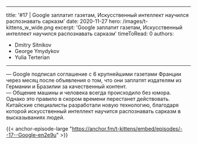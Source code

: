 
---
title: '#17 | Google заплатит газетам, Искусственный интеллект научился распознавать сарказм'
date: 2020-11-27
hero: /images/t-kittens_w_wide.png
excerpt: 'Google заплатит газетам, Искусственный интеллект научился распознавать сарказм'
timeToRead: 0
authors:
  - Dmitry Sitnikov
  - George Ymydykov
  - Yulia Terterian
---

— Google подписал соглашение с 6 крупнейшими газетами Франции через месяц после объявления о том, что они заплатят издателям из Германии и Бразилии за качественный контент.<br/>
— Общение машины и человека всегда происходило без юмора. Однако это правило в скором времени перестанет действовать. Китайские специалисты разработали новую технологию, благодаря которой искусственный интеллект научится распознавать сарказм в высказываниях людей.

{{< anchor-episode-large "https://anchor.fm/t-kittens/embed/episodes/--17--Google-en2e9u" >}}
